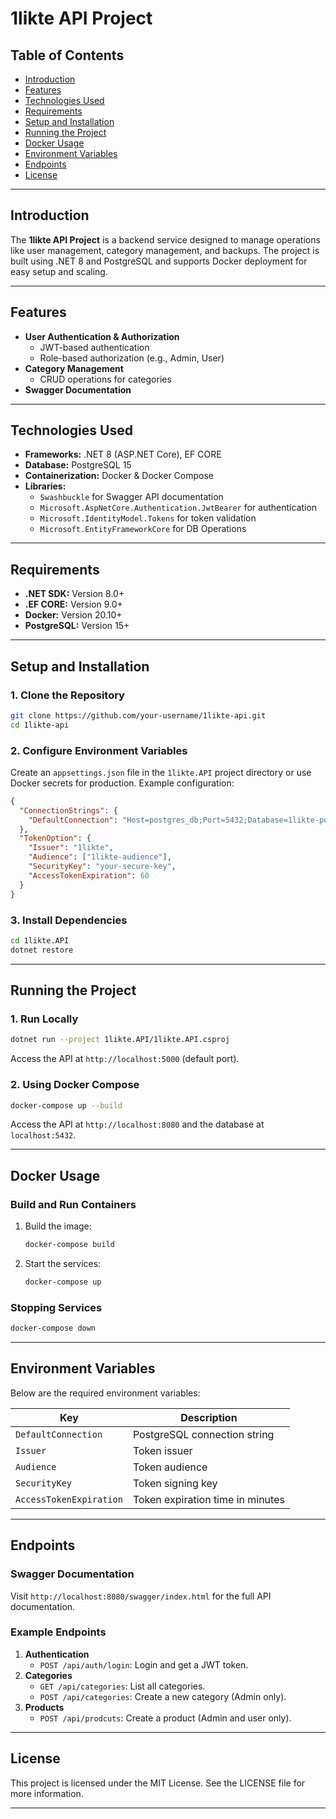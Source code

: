 # 1likte API Project

## Table of Contents
- [Introduction](#introduction)
- [Features](#features)
- [Technologies Used](#technologies-used)
- [Requirements](#requirements)
- [Setup and Installation](#setup-and-installation)
- [Running the Project](#running-the-project)
- [Docker Usage](#docker-usage)
- [Environment Variables](#environment-variables)
- [Endpoints](#endpoints)
- [License](#license)

---

## Introduction
The **1likte API Project** is a backend service designed to manage operations like user management, category management, and backups. The project is built using .NET 8 and PostgreSQL and supports Docker deployment for easy setup and scaling.

---

## Features
- **User Authentication & Authorization**
  - JWT-based authentication
  - Role-based authorization (e.g., Admin, User)
- **Category Management**
  - CRUD operations for categories
- **Swagger Documentation**

---

## Technologies Used
- **Frameworks:** .NET 8 (ASP.NET Core), EF CORE
- **Database:** PostgreSQL 15
- **Containerization:** Docker & Docker Compose
- **Libraries:**
  - `Swashbuckle` for Swagger API documentation
  - `Microsoft.AspNetCore.Authentication.JwtBearer` for authentication
  - `Microsoft.IdentityModel.Tokens` for token validation
  - `Microsoft.EntityFrameworkCore` for DB Operations

---

## Requirements
- **.NET SDK:** Version 8.0+
- **.EF CORE:** Version 9.0+
- **Docker:** Version 20.10+
- **PostgreSQL:** Version 15+

---

## Setup and Installation
### 1. Clone the Repository
```bash
git clone https://github.com/your-username/1likte-api.git
cd 1likte-api
```

### 2. Configure Environment Variables
Create an `appsettings.json` file in the `1likte.API` project directory or use Docker secrets for production. Example configuration:

```json
{
  "ConnectionStrings": {
    "DefaultConnection": "Host=postgres_db;Port=5432;Database=1likte-postgres;Username=myuser;Password=mypass"
  },
  "TokenOption": {
    "Issuer": "1likte",
    "Audience": ["1likte-audience"],
    "SecurityKey": "your-secure-key",
    "AccessTokenExpiration": 60
  }
}
```

### 3. Install Dependencies
```bash
cd 1likte.API
dotnet restore
```

---

## Running the Project
### 1. Run Locally
```bash
dotnet run --project 1likte.API/1likte.API.csproj
```
Access the API at `http://localhost:5000` (default port).

### 2. Using Docker Compose
```bash
docker-compose up --build
```
Access the API at `http://localhost:8080` and the database at `localhost:5432`.

---

## Docker Usage
### Build and Run Containers
1. Build the image:
   ```bash
   docker-compose build
   ```
2. Start the services:
   ```bash
   docker-compose up
   ```

### Stopping Services
```bash
docker-compose down
```

---

## Environment Variables
Below are the required environment variables:

| Key                | Description                        |
|--------------------|------------------------------------|
| `DefaultConnection`| PostgreSQL connection string       |
| `Issuer`           | Token issuer                      |
| `Audience`         | Token audience                    |
| `SecurityKey`      | Token signing key                 |
| `AccessTokenExpiration` | Token expiration time in minutes |

---

## Endpoints
### Swagger Documentation
Visit `http://localhost:8080/swagger/index.html` for the full API documentation.

### Example Endpoints
1. **Authentication**
   - `POST /api/auth/login`: Login and get a JWT token.
2. **Categories**
   - `GET /api/categories`: List all categories.
   - `POST /api/categories`: Create a new category (Admin only).
3. **Products**
   - `POST /api/prodcuts`: Create a product (Admin and user only).

---

## License
This project is licensed under the MIT License. See the LICENSE file for more information.

---

